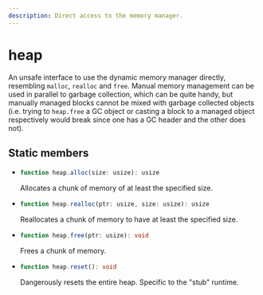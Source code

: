 ```yaml
---
description: Direct access to the memory manager.
---
```


# heap

An unsafe interface to use the dynamic memory manager directly, resembling `malloc`, `realloc` and `free`. Manual memory management can be used in parallel to garbage collection, which can be quite handy, but manually managed blocks cannot be mixed with garbage collected objects (i.e. trying to `heap.free` a GC object or casting a block to a managed object respectively would break since one has a GC header and the other does not).

## Static members

* ```ts
  function heap.alloc(size: usize): usize
  ```
  Allocates a chunk of memory of at least the specified size.

* ```ts
  function heap.realloc(ptr: usize, size: usize): usize
  ```
  Reallocates a chunk of memory to have at least the specified size.

* ```ts
  function heap.free(ptr: usize): void
  ```
  Frees a chunk of memory.

* ```ts
  function heap.reset(): void
  ```
  Dangerously resets the entire heap. Specific to the "stub" runtime.
